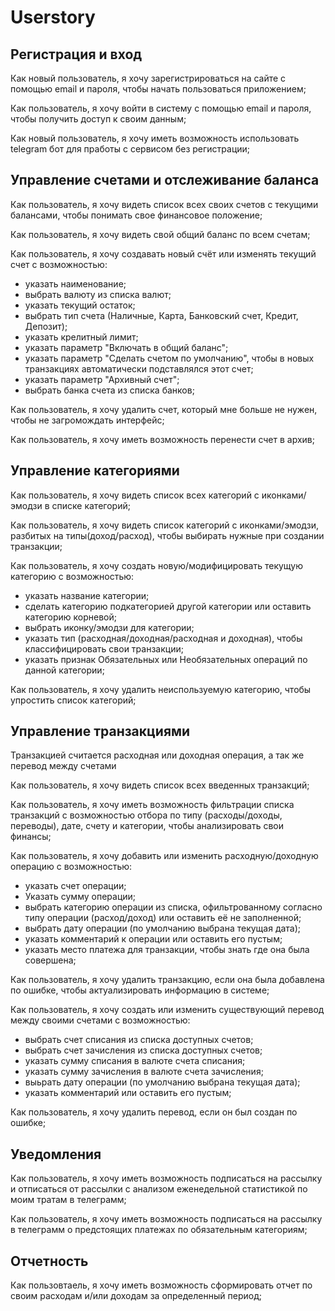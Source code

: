 # Userstory

## Регистрация и вход

Как новый пользователь, я хочу зарегистрироваться на сайте с помощью email и пароля, чтобы начать пользоваться приложением;

Как пользователь, я хочу войти в систему с помощью email и пароля, чтобы получить доступ к своим данным;

Как новый пользователь, я хочу иметь возможность использовать telegram бот для пработы с сервисом без регистрации;


## Управление счетами и отслеживание баланса

Как пользователь, я хочу видеть список всех своих счетов с текущими балансами, чтобы понимать свое финансовое положение;

Как пользователь, я хочу видеть свой общий баланс по всем счетам;

Как пользователь, я хочу создавать новый счёт или изменять текущий счет с возможностью:
* указать наименование;
* выбрать валюту из списка валют;
* указать текущий остаток;
* выбрать тип счета (Наличные, Карта, Банковский счет, Кредит, Депозит);
* указать крелитный лимит;
* указать параметр "Включать в общий баланс";
* указать параметр "Сделать счетом по умолчанию", чтобы в новых транзакциях автоматически подставлялся этот счет;
* указать параметр "Архивный счет";
* выбрать банка счета из списка банков;

Как пользователь, я хочу удалить счет, который мне больше не нужен, чтобы не загромождать интерфейс;

Как пользователь, я хочу иметь возможность перенести счет в архив;


## Управление категориями

Как пользователь, я хочу видеть список всех категорий с иконками/эмодзи в списке категорий;

Как пользователь, я хочу видеть список категорий с иконками/эмодзи, разбитых на типы(доход/расход), чтобы выбирать нужные при создании транзакции;

Как пользователь, я хочу создать новую/модифицировать текущую категорию с возможностью:
* указать название категории;
* сделать категорию подкатегорией другой категории или оставить категорию корневой;
* выбрать иконку/эмодзи для категории;
* указать тип (расходная/доходная/расходная и доходная), чтобы классифицировать свои транзакции;
* указать признак Обязательных или Необязательных операций по данной категории;
    
Как пользователь, я хочу удалить неиспользуемую категорию, чтобы упростить список категорий;


## Управление транзакциями

Транзакцией считается расходная или доходная операция, а так же перевод между счетами

Как пользователь, я хочу видеть список всех введенных транзакций;

Как пользователь, я хочу иметь возможность фильтрации списка транзакций с возможностью отбора по типу (расходы/доходы, переводы), дате, счету и категории, чтобы анализировать свои финансы;

Как пользователь, я хочу добавить или изменить расходную/доходную операцию с возможностью:
* указать счет операции;
* Указать сумму операции;
* выбрать категорию операции из списка, офильтрованному согласно типу операции (расход/доход) или оставить её не заполненной;
* выбрать дату операции (по умолчанию выбрана текущая дата);
* указать комментарий к операции или оставить его пустым;
* указать место платежа для транзакции, чтобы знать где она была совершена;

Как пользователь, я хочу удалить транзакцию, если она была добавлена по ошибке, чтобы актуализировать информацию в системе;

Как пользователь, я хочу создать или изменить существующий перевод между своими счетами с возможностью:
* выбрать счет списания из списка доступных счетов;
* выбрать счет зачисления из списка доступных счетов;
* указать сумму списания в валюте счета списания;
* указать сумму зачисления в валюте счета зачисления;
* выьрать дату операции (по умолчанию выбрана текущая дата);
* указать комментарий или оставить его пустым;

Как пользователь, я хочу удалить перевод, если он был создан по ошибке;


## Уведомления

Как пользователь, я хочу иметь возможность подписаться на рассылку и отписаться от рассылки с анализом еженедельной статистикой по моим тратам в телеграмм;

Как пользователь, я хочу иметь возможность подписаться на рассылку в телеграмм о предстоящих платежах по обязательным категориям;


## Отчетность

Как пользовтаель, я хочу иметь возможность сформировать отчет по своим расходам и/или доходам за определенный период;
